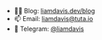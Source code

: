 - ✍🏻 Blog: [liamdavis.dev/blog](https://liamdavis.dev/blog)
- 📫 Email: [liamdavis@tuta.io](mailto:liamdavis@tuta.io)
- 💬 Telegram: [@liamdavis](https://www.t.me/liamdavis)
